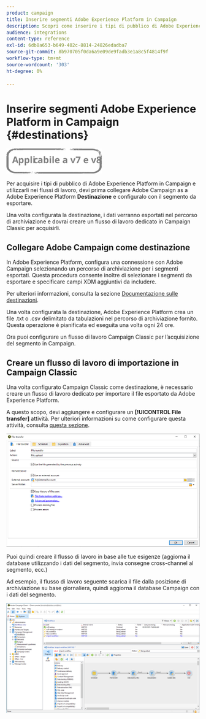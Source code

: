 ```yaml
---
product: campaign
title: Inserire segmenti Adobe Experience Platform in Campaign
description: Scopri come inserire i tipi di pubblico di Adobe Experience Platform in Campaign Classic.
audience: integrations
content-type: reference
exl-id: 6db8a653-b649-402c-8814-24826edadba7
source-git-commit: 8b970705f0da6a9e09de9fadb3e1a8c5f4814f9f
workflow-type: tm+mt
source-wordcount: '303'
ht-degree: 0%

---
```


# Inserire segmenti Adobe Experience Platform in Campaign {#destinations}

![](../../assets/common.svg)

Per acquisire i tipi di pubblico di Adobe Experience Platform in Campaign e utilizzarli nei flussi di lavoro, devi prima collegare Adobe Campaign as a Adobe Experience Platform **Destinazione** e configuralo con il segmento da esportare.

Una volta configurata la destinazione, i dati verranno esportati nel percorso di archiviazione e dovrai creare un flusso di lavoro dedicato in Campaign Classic per acquisirli.

## Collegare Adobe Campaign come destinazione

In Adobe Experience Platform, configura una connessione con Adobe Campaign selezionando un percorso di archiviazione per i segmenti esportati. Questa procedura consente inoltre di selezionare i segmenti da esportare e specificare campi XDM aggiuntivi da includere.

Per ulteriori informazioni, consulta la sezione [Documentazione sulle destinazioni](https://experienceleague.adobe.com/docs/experience-platform/destinations/catalog/email-marketing/adobe-campaign.html).

Una volta configurata la destinazione, Adobe Experience Platform crea un file .txt o .csv delimitato da tabulazioni nel percorso di archiviazione fornito. Questa operazione è pianificata ed eseguita una volta ogni 24 ore.

Ora puoi configurare un flusso di lavoro Campaign Classic per l’acquisizione del segmento in Campaign.

## Creare un flusso di lavoro di importazione in Campaign Classic

Una volta configurato Campaign Classic come destinazione, è necessario creare un flusso di lavoro dedicato per importare il file esportato da Adobe Experience Platform.

A questo scopo, devi aggiungere e configurare un **[!UICONTROL File transfer]** attività. Per ulteriori informazioni su come configurare questa attività, consulta [questa sezione](../../workflow/using/file-transfer.md).

![](assets/rtcdp-file-transfer.png)

Puoi quindi creare il flusso di lavoro in base alle tue esigenze (aggiorna il database utilizzando i dati del segmento, invia consegne cross-channel al segmento, ecc.)

Ad esempio, il flusso di lavoro seguente scarica il file dalla posizione di archiviazione su base giornaliera, quindi aggiorna il database Campaign con i dati del segmento.

![](assets/rtcdp-workflow.png)
